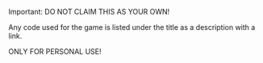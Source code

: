 Important: DO NOT CLAIM THIS AS YOUR OWN!

Any code used for the game is listed under the title as a description with a link.

ONLY FOR PERSONAL USE!
